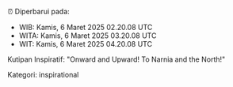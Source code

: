 ⏰ Diperbarui pada:
- WIB: Kamis, 6 Maret 2025 02.20.08 UTC
- WITA: Kamis, 6 Maret 2025 03.20.08 UTC
- WIT: Kamis, 6 Maret 2025 04.20.08 UTC

Kutipan Inspiratif:
"Onward and Upward!  To Narnia and the North!"


Kategori: inspirational

